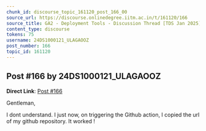 ```yaml
---
chunk_id: discourse_topic_161120_post_166_00
source_url: https://discourse.onlinedegree.iitm.ac.in/t/161120/166
source_title: GA2 - Deployment Tools - Discussion Thread [TDS Jan 2025]
content_type: discourse
tokens: 75
username: 24DS1000121_ULAGAOOZ
post_number: 166
topic_id: 161120
---
```


## Post #166 by 24DS1000121_ULAGAOOZ

**Direct Link**: [Post #166](https://discourse.onlinedegree.iitm.ac.in/t/161120/166)

Gentleman,

I dont understand. I just now, on triggering the Github action, I copied the url of my github repository. It worked !

